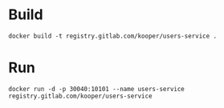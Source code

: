 # Build
```
docker build -t registry.gitlab.com/kooper/users-service .
```
# Run
```
docker run -d -p 30040:10101 --name users-service registry.gitlab.com/kooper/users-service
```
